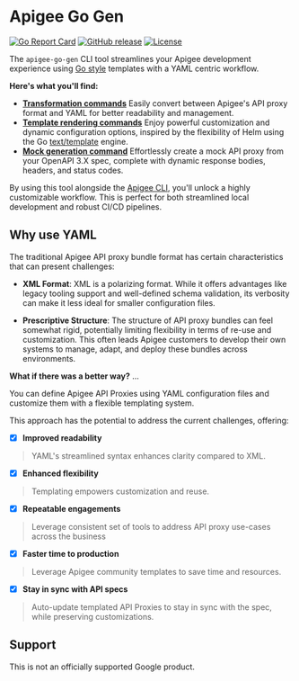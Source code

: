 # Apigee Go Gen
<!--
  Copyright 2024 Google LLC

  Licensed under the Apache License, Version 2.0 (the "License");
  you may not use this file except in compliance with the License.
  You may obtain a copy of the License at

       http://www.apache.org/licenses/LICENSE-2.0

  Unless required by applicable law or agreed to in writing, software
  distributed under the License is distributed on an "AS IS" BASIS,
  WITHOUT WARRANTIES OR CONDITIONS OF ANY KIND, either express or implied.
  See the License for the specific language governing permissions and
  limitations under the License.
-->

[![Go Report Card](https://goreportcard.com/badge/github.com/apigee/apigee-go-gen)](https://goreportcard.com/report/github.com/apigee/apigee-go-gen)
[![GitHub release](https://img.shields.io/github/v/release/apigee/apigee-go-gen)](https://github.com/apigee/apigee-go-gen/releases)
[![License](https://img.shields.io/badge/License-Apache%202.0-blue.svg)](https://opensource.org/licenses/Apache-2.0)

The `apigee-go-gen` CLI tool streamlines your Apigee development experience using [Go style](https://developer.hashicorp.com/nomad/tutorials/templates/go-template-syntax) templates with a YAML centric workflow.

**Here's what you'll find:**

* **[Transformation commands](./transform/index.md)** Easily convert between Apigee's API proxy format and YAML for better readability and management.
* **[Template rendering commands](./render/index.md)**  Enjoy powerful customization and dynamic configuration options, inspired by the flexibility of Helm using the Go [text/template](https://pkg.go.dev/text/template) engine.
* **[Mock generation command](./mock/mock-openapi-spec.md)** Effortlessly create a mock API proxy from your OpenAPI 3.X spec, complete with dynamic response bodies, headers, and status codes.

By using this tool alongside the [Apigee CLI](https://github.com/apigee/apigeecli), you'll unlock a highly customizable workflow. This is perfect for both streamlined local development and robust CI/CD pipelines.


## Why use YAML 

The traditional Apigee API proxy bundle format has certain characteristics that can present challenges:

* **XML Format**: XML is a polarizing format. While it offers advantages like legacy tooling
  support and well-defined schema validation, its verbosity can make it less  ideal for smaller configuration files.

* **Prescriptive Structure**: The structure of API proxy bundles can feel somewhat rigid, potentially
  limiting flexibility in terms of re-use and customization. This often leads Apigee customers to develop their
  own systems to manage, adapt, and deploy these bundles across environments.

**What if there was a better way?** ...

You can define Apigee API Proxies using YAML configuration files and customize them with a flexible templating system.

This approach has the potential to address the current challenges, offering:

- [x] **Improved readability**
> YAML's streamlined syntax enhances clarity compared to XML.

- [x] **Enhanced flexibility**
> Templating empowers customization and reuse.

- [x] **Repeatable engagements**
> Leverage consistent set of tools to address API proxy use-cases across the business

- [x] **Faster time to production** 
> Leverage Apigee community templates to save time and resources.

- [x] **Stay in sync with API specs** 
> Auto-update templated API Proxies to stay in sync with the spec, while preserving customizations.

## Support

This is not an officially supported Google product.



